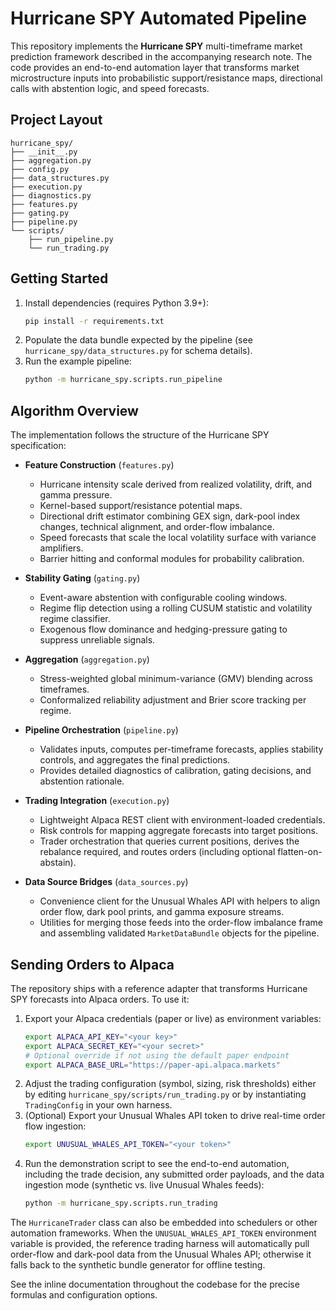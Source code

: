 # Hurricane SPY Automated Pipeline

This repository implements the **Hurricane SPY** multi-timeframe market prediction
framework described in the accompanying research note. The code provides an
end-to-end automation layer that transforms market microstructure inputs into
probabilistic support/resistance maps, directional calls with abstention logic,
and speed forecasts.

## Project Layout

```
hurricane_spy/
├── __init__.py
├── aggregation.py
├── config.py
├── data_structures.py
├── execution.py
├── diagnostics.py
├── features.py
├── gating.py
├── pipeline.py
└── scripts/
    ├── run_pipeline.py
    └── run_trading.py
```

## Getting Started

1. Install dependencies (requires Python 3.9+):
   ```bash
   pip install -r requirements.txt
   ```
2. Populate the data bundle expected by the pipeline (see
   `hurricane_spy/data_structures.py` for schema details).
3. Run the example pipeline:
   ```bash
   python -m hurricane_spy.scripts.run_pipeline
   ```

## Algorithm Overview

The implementation follows the structure of the Hurricane SPY specification:

- **Feature Construction** (`features.py`)
  - Hurricane intensity scale derived from realized volatility, drift, and gamma
    pressure.
  - Kernel-based support/resistance potential maps.
  - Directional drift estimator combining GEX sign, dark-pool index changes,
    technical alignment, and order-flow imbalance.
  - Speed forecasts that scale the local volatility surface with variance
    amplifiers.
  - Barrier hitting and conformal modules for probability calibration.

- **Stability Gating** (`gating.py`)
  - Event-aware abstention with configurable cooling windows.
  - Regime flip detection using a rolling CUSUM statistic and volatility regime
    classifier.
  - Exogenous flow dominance and hedging-pressure gating to suppress unreliable
    signals.

- **Aggregation** (`aggregation.py`)
  - Stress-weighted global minimum-variance (GMV) blending across timeframes.
  - Conformalized reliability adjustment and Brier score tracking per regime.

- **Pipeline Orchestration** (`pipeline.py`)
  - Validates inputs, computes per-timeframe forecasts, applies stability
    controls, and aggregates the final predictions.
  - Provides detailed diagnostics of calibration, gating decisions, and
    abstention rationale.

- **Trading Integration** (`execution.py`)
  - Lightweight Alpaca REST client with environment-loaded credentials.
  - Risk controls for mapping aggregate forecasts into target positions.
  - Trader orchestration that queries current positions, derives the
    rebalance required, and routes orders (including optional flatten-on-abstain).

- **Data Source Bridges** (`data_sources.py`)
  - Convenience client for the Unusual Whales API with helpers to align order
    flow, dark pool prints, and gamma exposure streams.
  - Utilities for merging those feeds into the order-flow imbalance frame and
    assembling validated `MarketDataBundle` objects for the pipeline.

## Sending Orders to Alpaca

The repository ships with a reference adapter that transforms Hurricane SPY
forecasts into Alpaca orders. To use it:

1. Export your Alpaca credentials (paper or live) as environment variables:
   ```bash
   export ALPACA_API_KEY="<your key>"
   export ALPACA_SECRET_KEY="<your secret>"
   # Optional override if not using the default paper endpoint
   export ALPACA_BASE_URL="https://paper-api.alpaca.markets"
   ```
2. Adjust the trading configuration (symbol, sizing, risk thresholds) either by
   editing `hurricane_spy/scripts/run_trading.py` or by instantiating
   `TradingConfig` in your own harness.
3. (Optional) Export your Unusual Whales API token to drive real-time order
   flow ingestion:
   ```bash
   export UNUSUAL_WHALES_API_TOKEN="<your token>"
   ```
4. Run the demonstration script to see the end-to-end automation, including the
   trade decision, any submitted order payloads, and the data ingestion mode
   (synthetic vs. live Unusual Whales feeds):
   ```bash
   python -m hurricane_spy.scripts.run_trading
   ```

The `HurricaneTrader` class can also be embedded into schedulers or other
automation frameworks. When the `UNUSUAL_WHALES_API_TOKEN` environment variable
is provided, the reference trading harness will automatically pull order-flow
and dark-pool data from the Unusual Whales API; otherwise it falls back to the
synthetic bundle generator for offline testing.

See the inline documentation throughout the codebase for the precise formulas
and configuration options.
